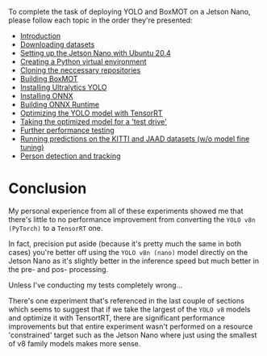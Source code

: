 To complete the task of deploying YOLO and BoxMOT on a Jetson Nano, please follow each topic
in the order they're presented:

- [Introduction](INTRO.md)
- [Downloading datasets](DATASETS.md)
- [Setting up the Jetson Nano with Ubuntu 20.4](JETSON.md)
- [Creating a Python virtual environment](VENV.md)
- [Cloning the neccessary repositories](REPOS.md)
- [Building BoxMOT](BOXMOT.md)
- [Installing Ultralytics YOLO](ULTRALYTICS.md)
- [Installing ONNX](ONNX.md)
- [Building ONNX Runtime](ONNXRUNTIME.md)
- [Optimizing the YOLO model with TensorRT](OPTIMIZE.md)
- [Taking the optimized model for a 'test drive'](PREDICTIONS.md)
- [Further performance testing](PTEST.md)
- [Running predictions on the KITTI and JAAD datasets (w/o model fine tuning)](FPTEST.md)
- [Person detection and tracking](DETECTNTRACK.md)

# Conclusion

My personal experience from all of these experiments showed me that there's little to no
performance improvement from converting the `YOLO v8n (PyTorch)` to a `TensorRT` one.

In fact, precision put aside (because it's pretty much the same in both cases) you're better
off using the `YOLO v8n (nano)` model directly on the Jetson Nano as it's slightly better
in the inference speed but much better in the pre- and pos- processing.

Unless I've conducting my tests completely wrong...

There's one experiment that's referenced in the last couple of sections which seems to
suggest that if we take the largest of the `YOLO v8` models and optimize it with TensortRT,
there are significant performance improvements but that entire experiment wasn't performed
on a resource 'constrained' target such as the Jetson Nano where just using the smallest
of v8 family models makes more sense.
